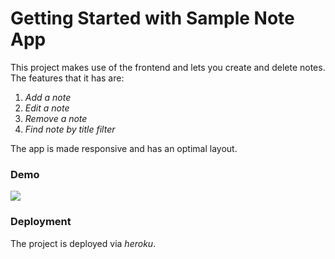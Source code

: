 # Getting Started with Sample Note App 

This project makes use of the frontend and lets you create and delete notes. The features that it has are:
1.  *Add a note*
2.  *Edit a note*
3.  *Remove a note*
4.  *Find note by title filter*

The app is made responsive and has an optimal layout.

### Demo

![](noteApp-gif)


### Deployment

The project is deployed via *heroku*.


